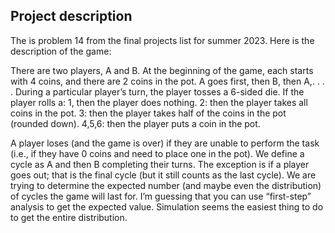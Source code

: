 ## Project description
The is problem 14 from the final projects list for summer 2023. Here is the description of the game:

There are two players, A and B. At the beginning of the game, each starts with 4 coins, and there are 2 coins in the pot. A goes first, then B, then A,. . . . During a particular player’s turn, the player tosses a 6-sided die. If the player rolls a:
1, then the player does nothing.
2: then the player takes all coins in the pot.
3: then the player takes half of the coins in the pot (rounded down).
4,5,6: then the player puts a coin in the pot.

A player loses (and the game is over) if they are unable to perform the task (i.e., if they have 0 coins and need to place one in the pot). We define a cycle as A and then B completing their turns. The exception is if a player goes out; that is the final cycle (but it still counts as the last cycle). We are trying to determine the expected number (and maybe even the distribution) of cycles the game will last for. I’m guessing that you can use “first-step” analysis to get the expected value. Simulation seems the easiest thing to do to get the entire distribution.